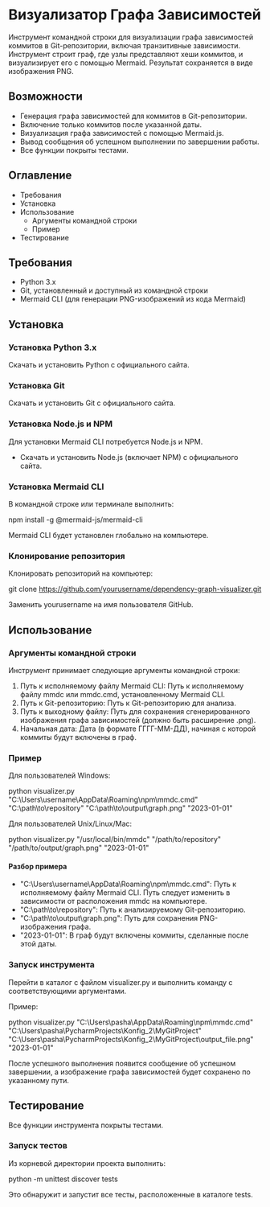 # Визуализатор Графа Зависимостей

Инструмент командной строки для визуализации графа зависимостей коммитов в Git-репозитории, включая транзитивные зависимости. Инструмент строит граф, где узлы представляют хеши коммитов, и визуализирует его с помощью Mermaid. Результат сохраняется в виде изображения PNG.

## Возможности

- Генерация графа зависимостей для коммитов в Git-репозитории.
- Включение только коммитов после указанной даты.
- Визуализация графа зависимостей с помощью Mermaid.js.
- Вывод сообщения об успешном выполнении по завершении работы.
- Все функции покрыты тестами.

## Оглавление

- Требования
- Установка
- Использование
  - Аргументы командной строки
  - Пример
- Тестирование


## Требования

- Python 3.x
- Git, установленный и доступный из командной строки
- Mermaid CLI (для генерации PNG-изображений из кода Mermaid)

## Установка

### Установка Python 3.x

Скачать и установить Python с официального сайта.

### Установка Git

Скачать и установить Git с официального сайта.

### Установка Node.js и NPM

Для установки Mermaid CLI потребуется Node.js и NPM.

- Скачать и установить Node.js (включает NPM) с официального сайта.

### Установка Mermaid CLI

В командной строке или терминале выполнить:

npm install -g @mermaid-js/mermaid-cli


Mermaid CLI будет установлен глобально на компьютере.

### Клонирование репозитория

Клонировать репозиторий на компьютер:

git clone https://github.com/yourusername/dependency-graph-visualizer.git


Заменить yourusername на имя пользователя GitHub.

## Использование

### Аргументы командной строки

Инструмент принимает следующие аргументы командной строки:

1. Путь к исполняемому файлу Mermaid CLI: Путь к исполняемому файлу mmdc или mmdc.cmd, установленному Mermaid CLI.
2. Путь к Git-репозиторию: Путь к Git-репозиторию для анализа.
3. Путь к выходному файлу: Путь для сохранения сгенерированного изображения графа зависимостей (должно быть расширение .png).
4. Начальная дата: Дата (в формате ГГГГ-ММ-ДД), начиная с которой коммиты будут включены в граф.

### Пример

Для пользователей Windows:

python visualizer.py "C:\Users\username\AppData\Roaming\npm\mmdc.cmd" "C:\path\to\repository" "C:\path\to\output\graph.png" "2023-01-01"


Для пользователей Unix/Linux/Mac:

python visualizer.py "/usr/local/bin/mmdc" "/path/to/repository" "/path/to/output/graph.png" "2023-01-01"


#### Разбор примера

- "C:\Users\username\AppData\Roaming\npm\mmdc.cmd": Путь к исполняемому файлу Mermaid CLI. Путь следует изменить в зависимости от расположения mmdc на компьютере.
- "C:\path\to\repository": Путь к анализируемому Git-репозиторию.
- "C:\path\to\output\graph.png": Путь для сохранения PNG-изображения графа.
- "2023-01-01": В граф будут включены коммиты, сделанные после этой даты.

### Запуск инструмента

Перейти в каталог с файлом visualizer.py и выполнить команду с соответствующими аргументами.

Пример:

python visualizer.py "C:\Users\pasha\AppData\Roaming\npm\mmdc.cmd" "C:\Users\pasha\PycharmProjects\Konfig_2\MyGitProject" "C:\Users\pasha\PycharmProjects\Konfig_2\MyGitProject\output_file.png" "2023-01-01"


После успешного выполнения появится сообщение об успешном завершении, а изображение графа зависимостей будет сохранено по указанному пути.

## Тестирование

Все функции инструмента покрыты тестами.

### Запуск тестов

Из корневой директории проекта выполнить:

python -m unittest discover tests


Это обнаружит и запустит все тесты, расположенные в каталоге tests.

